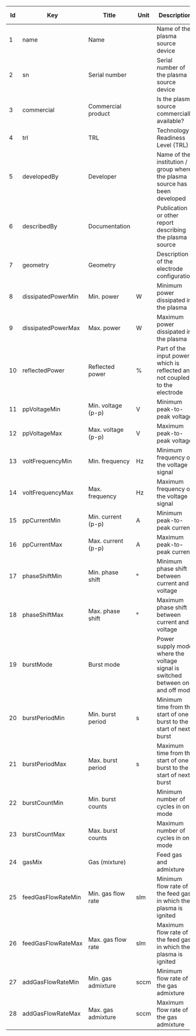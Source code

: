 |Id| Key                 | Title                     | Unit| Description                                                                       | Type    | Occ | Allowed values |
|----| ------------------- | ------------------------- | ----| --------------------------------------------------------------------------------- | ------- | -------- | ------------- |
|1| name                | Name                      | | Name of the plasma source device                                                  | string  | 1     |               |
|2| sn                  | Serial number             | | Serial number of the plasma source device                                         | string  | 1     |               |
|3| commercial          | Commercial product        | | Is the plasma source commercially available?                                      | string  | 1     |               |
|4| trl                 | TRL                       | | Technology Readiness Level (TRL)                                                  | number  | 1     |               |
|5| developedBy         | Developer                 | | Name of the institution / group where the plasma source has been developed        | string  | 1     |               |
|6| describedBy         | Documentation             | | Publication or other report describing the plasma source                          | string  | 1     |               |
|7| geometry            | Geometry                  | | Description of the electrode configuration                                        | string  | 1     |               |
|8| dissipatedPowerMin  | Min. power             | W| Minimum power dissipated in the plasma                                            | number  | 0-1    |               |
|9| dissipatedPowerMax  | Max. power             | W| Maximum power dissipated in the plasma                                            | number  | 0-1    |               |
|10| reflectedPower      | Reflected power        | %| Part of the input power which is reflected and not coupled to the electrode       | number  | 0-1    |               |
|11| ppVoltageMin        | Min. voltage (p-p)     | V| Minimum peak-to-peak voltage                                                      | number  | 1     |               |
|12| ppVoltageMax        | Max. voltage (p-p)     | V| Maximum peak-to-peak voltage                                                      | number  | 1     |               |
|13| voltFrequencyMin    | Min. frequency        | Hz| Minimum frequency of the voltage signal                                           | number  | 1     |               |
|14| voltFrequencyMax    | Max. frequency        | Hz| Maximum frequency of the voltage signal                                           | number  | 1     |               |
|15| ppCurrentMin        | Min. current (p-p)     | A| Minimum peak-to-peak current                                                      | number  | 0-1    |               |
|16| ppCurrentMax        | Max. current (p-p)     | A| Maximum peak-to-peak current                                                      | number  | 0-1    |               |
|17| phaseShiftMin       | Min. phase shift       | °| Minimum phase shift between current and voltage                                   | number  | 0-1    |               |
|18| phaseShiftMax       | Max. phase shift       | °| Maximum phase shift between current and voltage                                   | number  | 0-1    |               |
|19| burstMode           | Burst mode                | | Power supply mode where the voltage signal is switched between on and off mode    | boolean | 1     |               |
|20| burstPeriodMin      | Min. burst period      | s| Minimum time from the start of one burst to the start of next burst               | number  | 0-1    |               |
|21| burstPeriodMax      | Max. burst period      | s| Maximum time from the start of one burst to the start of next burst               | number  | 0-1    |               |
|22| burstCountMin       | Min. burst counts         | | Minimum number of cycles in on mode                                               | number  | 0-1    |               |
|23| burstCountMax       | Max. burst counts         | | Maximum number of cycles in on mode                                               | number  | 0-1    |               |
|24| gasMix              | Gas (mixture)             | | Feed gas and admixture                                                            | string  | 1     |               |
|25| feedGasFlowRateMin  | Min. gas flow rate   |slm| Minimum flow rate of the feed gas in which the plasma is ignited                  | number  | 0-1    |               |
|26| feedGasFlowRateMax  | Max. gas flow rate   | slm| Maximum flow rate of the feed gas in which the plasma is ignited                  | number  | 0-1    |               |
|27| addGasFlowRateMin   | Min. gas admixture  | sccm| Minimum flow rate of the gas admixture                                            | number  | 0-1    |               |
|28| addGasFlowRateMax   | Max. gas admixture  | sccm| Maximum flow rate of the gas admixture                                            | number  | 0-1    |               |
